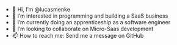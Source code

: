 - 👋 Hi, I’m @lucasmenke
- 👀 I’m interested in programming and building a SaaS business
- 🌱 I’m currently doing an apprenticeship as a software engineer
- 💞️ I’m looking to collaborate on Micro-Saas development
- 📫 How to reach me: Send me a message on GitHub

<!---
lucasmenke/lucasmenke is a ✨ special ✨ repository because its `README.md` (this file) appears on your GitHub profile.
You can click the Preview link to take a look at your changes.
--->
